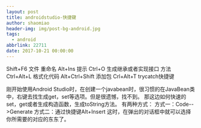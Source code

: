 ```yaml
---
layout: post
title: androidstudio-快捷键
author: shaomiao
header-img: img/post-bg-android.jpg
tags:
  - android
abbrlink: 22711
date: 2017-10-21 00:00:00
---
```

Shift+F6  文件 重命名
Alt+Ins 提示
Ctrl+O 生成继承或者实现接口  方法
Ctrl+Alt+L 格式化代码
Alt+Ctrl+Shift 添加包
Crl+Alt+T trycatch快捷键

刚开始使用Android Studio时，在创建一个javabean时，很习惯的在JavaBean类中，右键去找生成get，set等选项。但是很遗憾，找不到。
那这边如何快速的set，get或者生成构造函数，生成toString方法。
有两种方式：
方式一：Code-->Generate
方式二：通过快捷键Alt+Insert
这时，在弹出的对话框中就可以选择你所需要的对应的东东了。
